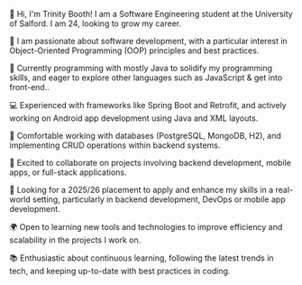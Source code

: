 👋 Hi, I'm Trinity Booth!
I am a Software Engineering student at the University of Salford. I am 24, looking to grow my career.

👀 I am passionate about software development, with a particular interest in Object-Oriented Programming (OOP) principles and best practices.

🌱 Currently programming with mostly Java to solidify my programming skills, and eager to explore other languages such as JavaScript & get into front-end..

💻 Experienced with frameworks like Spring Boot and Retrofit, and actively working on Android app development using Java and XML layouts.

🔧 Comfortable working with databases (PostgreSQL, MongoDB, H2), and implementing CRUD operations within backend systems.

🚀 Excited to collaborate on projects involving backend development, mobile apps, or full-stack applications.

🎯 Looking for a 2025/26 placement to apply and enhance my skills in a real-world setting, particularly in backend development, DevOps or mobile app development.

🌍 Open to learning new tools and technologies to improve efficiency and scalability in the projects I work on.

📚 Enthusiastic about continuous learning, following the latest trends in tech, and keeping up-to-date with best practices in coding.
